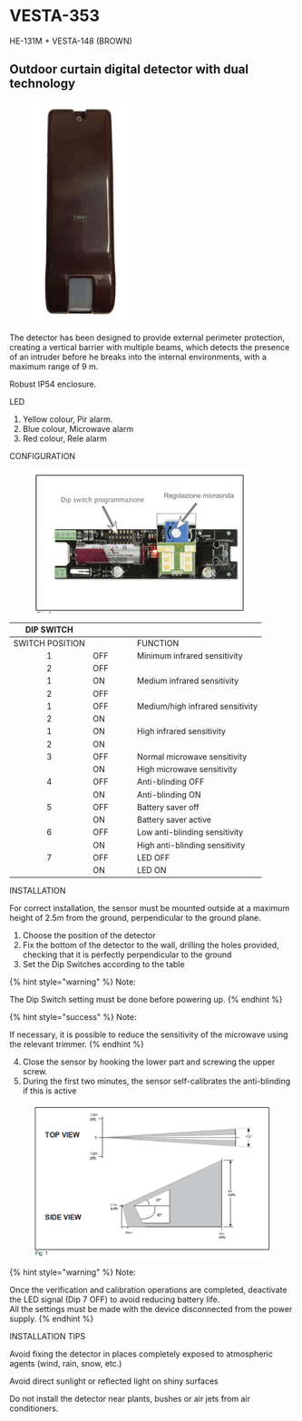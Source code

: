 # VESTA-353

HE-131M + VESTA-148 (BROWN)

## Outdoor curtain digital detector with dual technology &#x20;

<figure><img src=".gitbook/assets/image (15) (1) (1) (1) (1) (1) (1).png" alt=""><figcaption></figcaption></figure>

The detector has been designed to provide external perimeter protection, creating a vertical barrier with multiple beams, which detects the presence of an intruder before he breaks into the internal environments, with a maximum range of 9 m.

Robust IP54 enclosure.

LED

1. Yellow colour, Pir alarm.
2. Blue colour, Microwave alarm
3. Red colour, Rele alarm

CONFIGURATION

<figure><img src=".gitbook/assets/image (1) (1) (1) (1) (1) (1) (1) (1) (1) (1) (1) (1) (1) (1) (1) (1) (1) (1) (1) (1) (1).png" alt=""><figcaption></figcaption></figure>

<table><thead><tr><th width="126" align="center">DIP SWITCH</th><th width="64"></th><th></th></tr></thead><tbody><tr><td align="center">SWITCH POSITION</td><td> </td><td>FUNCTION</td></tr><tr><td align="center">1</td><td>OFF</td><td>Minimum infrared sensitivity</td></tr><tr><td align="center">2</td><td>OFF</td><td> </td></tr><tr><td align="center">1</td><td>ON</td><td>Medium infrared sensitivity </td></tr><tr><td align="center">2</td><td>OFF</td><td> </td></tr><tr><td align="center">1</td><td>OFF</td><td>Medium/high infrared sensitivity</td></tr><tr><td align="center">2</td><td>ON</td><td> </td></tr><tr><td align="center">1</td><td>ON</td><td>High infrared sensitivity</td></tr><tr><td align="center">2</td><td>ON</td><td> </td></tr><tr><td align="center">3</td><td>OFF</td><td>Normal microwave sensitivity</td></tr><tr><td align="center"> </td><td>ON</td><td> High microwave sensitivity</td></tr><tr><td align="center">4</td><td>OFF</td><td>Anti-blinding OFF</td></tr><tr><td align="center"> </td><td>ON</td><td>Anti-blinding ON</td></tr><tr><td align="center">5</td><td>OFF</td><td>Battery saver off</td></tr><tr><td align="center"> </td><td>ON</td><td>Battery saver active </td></tr><tr><td align="center">6</td><td>OFF</td><td>Low anti-blinding sensitivity </td></tr><tr><td align="center"> </td><td>ON</td><td>High anti-blinding sensitivity </td></tr><tr><td align="center">7</td><td>OFF</td><td>LED OFF</td></tr><tr><td align="center"> </td><td>ON</td><td>LED ON</td></tr></tbody></table>

INSTALLATION

For correct installation, the sensor must be mounted outside at a maximum height of 2.5m from the ground, perpendicular to the ground plane.

1. Choose the position of the
   &#x20;detector
2. Fix the bottom of the detector to the wall, drilling the holes provided, checking that it is perfectly perpendicular to the ground
3. Set the Dip Switches according to the table

{% hint style="warning" %}
Note:

The Dip Switch setting must be done before powering up.
{% endhint %}

{% hint style="success" %}
Note:

If necessary, it is possible to reduce the sensitivity of the microwave using the relevant trimmer.
{% endhint %}

4. Close the sensor by hooking the lower part and screwing the upper screw.
5. During the first two minutes, the sensor self-calibrates the anti-blinding if
   &#x20;this is active

<figure><img src=".gitbook/assets/image (2) (1) (1) (1) (1) (1) (1) (1) (1) (1) (1) (1) (1) (1) (1) (1).png" alt=""><figcaption></figcaption></figure>

{% hint style="warning" %}
Note:

Once the verification and calibration operations are completed, deactivate the LED signal (Dip 7 OFF) to avoid reducing battery life.
\
All the settings must be made with the device disconnected from the power supply.
{% endhint %}

INSTALLATION TIPS

Avoid fixing the detector in places completely exposed to atmospheric agents (wind, rain, snow, etc.)

Avoid direct sunlight or reflected light on shiny surfaces

Do not install the detector near plants, bushes or air jets from air conditioners.
